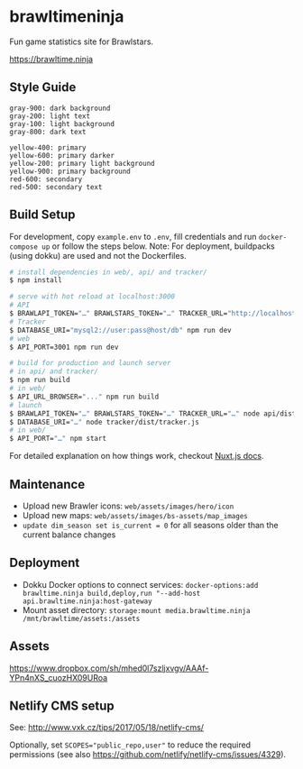 # brawltimeninja

Fun game statistics site for Brawlstars.

https://brawltime.ninja

## Style Guide
```
gray-900: dark background
gray-200: light text
gray-100: light background
gray-800: dark text

yellow-400: primary
yellow-600: primary darker
yellow-200: primary light background
yellow-900: primary background
red-600: secondary
red-500: secondary text
```

## Build Setup

For development, copy `example.env` to `.env`, fill credentials and run `docker-compose up` or follow the steps below. Note: For deployment, buildpacks (using dokku) are used and not the Dockerfiles.

```bash
# install dependencies in web/, api/ and tracker/
$ npm install

# serve with hot reload at localhost:3000
# API
$ BRAWLAPI_TOKEN="…" BRAWLSTARS_TOKEN="…" TRACKER_URL="http://localhost:3002/tracker" npm run dev
# Tracker
$ DATABASE_URI="mysql2://user:pass@host/db" npm run dev
# web
$ API_PORT=3001 npm run dev

# build for production and launch server
# in api/ and tracker/
$ npm run build
# in web/
$ API_URL_BROWSER="..." npm run build
# launch
$ BRAWLAPI_TOKEN="…" BRAWLSTARS_TOKEN="…" TRACKER_URL="…" node api/dist/api.js
$ DATABASE_URI="…" node tracker/dist/tracker.js
# in web/
$ API_PORT="…" npm start
```

For detailed explanation on how things work, checkout [Nuxt.js docs](https://nuxtjs.org).

## Maintenance

* Upload new Brawler icons: `web/assets/images/hero/icon`
* Upload new maps: `web/assets/images/bs-assets/map_images`
* `update dim_season set is_current = 0` for all seasons older than the current balance changes

## Deployment

* Dokku Docker options to connect services: `docker-options:add brawltime.ninja build,deploy,run "--add-host api.brawltime.ninja:host-gateway`
* Mount asset directory: `storage:mount media.brawltime.ninja /mnt/brawltime/assets:/assets`

## Assets

https://www.dropbox.com/sh/mhed0l7szljxvgv/AAAf-YPn4nXS_cuozHX09URoa

## Netlify CMS setup

See: http://www.vxk.cz/tips/2017/05/18/netlify-cms/

Optionally, set `SCOPES="public_repo,user"` to reduce the required permissions (see also https://github.com/netlify/netlify-cms/issues/4329).
